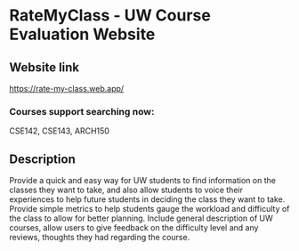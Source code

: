 # RateMyClass - UW Course Evaluation Website

## Website link 
https://rate-my-class.web.app/

### Courses support searching now:
CSE142, CSE143, ARCH150

## Description
Provide a quick and easy way for UW students to find information on the classes they want to take, and also allow students to voice their experiences to help future students in deciding the class they want to take. Provide simple metrics to help students gauge the workload and difficulty of the class to allow for better planning.
Include general description of UW courses, allow users to give feedback on the difficulty level and any reviews, thoughts they had regarding the course.
